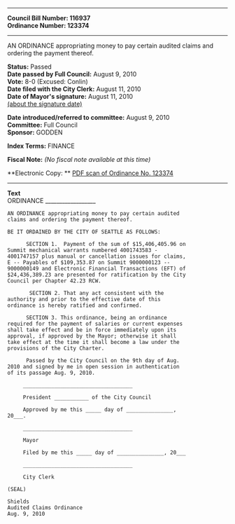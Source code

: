 * * * * *  
  
**Council Bill Number: [](#h0)[](#h2)116937**   
**Ordinance Number: 123374**  
  
* * * * *  
  
AN ORDINANCE appropriating money to pay certain audited claims and ordering the payment thereof.  
  
**Status:** Passed   
**Date passed by Full Council:** August 9, 2010   
**Vote:** 8-0 (Excused: Conlin)   
**Date filed with the City Clerk:** August 11, 2010   
**Date of Mayor's signature:** August 11, 2010   
[(about the signature date)](/~public/approvaldate.htm)   
  
  
**Date introduced/referred to committee:** August 9, 2010   
**Committee:** Full Council   
**Sponsor:** GODDEN   
  
**Index Terms:** FINANCE  
  
**Fiscal Note:** *(No fiscal note available at this time)*  
  
**Electronic Copy: ** [PDF scan of Ordinance No. 123374](/~archives/Ordinances/Ord_123374.pdf)  
  
* * * * *  
  
**Text**  
    ORDINANCE __________________  
  
    AN ORDINANCE appropriating money to pay certain audited  
    claims and ordering the payment thereof.  
  
    BE IT ORDAINED BY THE CITY OF SEATTLE AS FOLLOWS:  
  
          SECTION 1.  Payment of the sum of $15,406,405.96 on  
    Summit mechanical warrants numbered 4001743583 -  
    4001747157 plus manual or cancellation issues for claims,  
    E -- Payables of $109,353.87 on Summit 9000000123 --  
    9000000149 and Electronic Financial Transactions (EFT) of  
    $24,436,389.23 are presented for ratification by the City  
    Council per Chapter 42.23 RCW.  
  
           SECTION 2. That any act consistent with the  
    authority and prior to the effective date of this  
    ordinance is hereby ratified and confirmed.  
  
          SECTION 3. This ordinance, being an ordinance  
    required for the payment of salaries or current expenses  
    shall take effect and be in force immediately upon its  
    approval, if approved by the Mayor; otherwise it shall  
    take effect at the time it shall become a law under the  
    provisions of the City Charter.  
  
          Passed by the City Council on the 9th day of Aug.  
    2010 and signed by me in open session in authentication  
    of its passage Aug. 9, 2010.  
  
         ___________________________________  
  
         President ___________ of the City Council  
  
         Approved by me this _____ day of _______________,  
    20___.  
  
         ___________________________________  
  
         Mayor  
  
         Filed by me this _____ day of _______________, 20___  
  
         ___________________________________  
  
         City Clerk  
  
    (SEAL)  
  
    Shields  
    Audited Claims Ordinance  
    Aug. 9, 2010  
